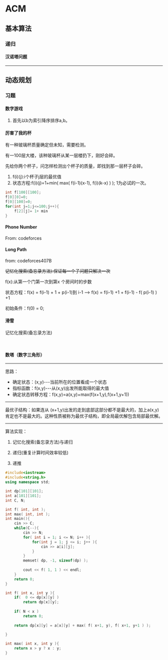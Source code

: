 # ACM

## 基本算法

### 递归

#### 汉诺塔问题

******



## 动态规划

### 习题

#### 数字游戏

1. 首先以b为索引降序排序a,b。

#### 厉害了我的杯

有一种玻璃杯质量确定但未知，需要检测。

有一100层大楼，该种玻璃杯从某一层楼扔下，刚好会碎。

先给你两个杯子，问怎样检测出个杯子的质量，即找到那一层杯子会碎。

1. f(i)(j):i个杯子j层的最优值
2. 状态方程:f(i)(j)=1+min( max( f(i-1)(x-1), f(i)(k-x) ) ); 1为必试的一次。



```c++
int f[100][100];
f[0][0]=0;
f[0][100]=0;
for(int j=1;j<=100;j++){
	f[2][j]= 1+ min
}
```

#### Phone Number

From: codeforces

#### Long Path

from: codeforces407B

~~记忆化搜索(备忘录方法):保证每一个子问题只解决一次~~

f(x):从第一个门第一次到第x 个房间时的步数 

状态方程：f(x) = f(i-1) + 1 + p(i-1)到 i-1 --> f(x) = f(i-1) +1 + f(i-1) - f( p(i-1) ) +1

初始条件：f(0) = 0;

#### 滑雪

记忆化搜索(备忘录方法)

​	

#### 数塔（数字三角形）

******

思路：

* 确定状态：(x,y)---当前所在的位置看成一个状态
* 指标函数：f(x,y)---从(x,y)出发所能取得的最大值
* 确定状态转移方程：f(x,y)=a(x,y)+max(f(x+1,y),f(x+1,y+1))

******

最优子结构：如果连从 (x+1,y)出发的走到底部这部分都不是最大的，加上a(x,y)肯定也不是最大的。这种性质被称为最优子结构，即全局最优解包含局部最优解。

******

算法实现：

1. 记忆化搜索(备忘录方法)与递归

2. 递归(重复计算时间效率较低)

3. 递推

```c++
#include<iostream>
#include<string.h>
using namespace std;

int dp[101][101];
int a[101][101];
int C, N;

int f( int, int );
int max( int, int );
int main(){
	cin >> C;
	while(C--){
		cin >> N;
		for( int i = 1; i <= N; i++ ){
			for(int j = 1; j <= i; j++ ){
				cin >> a[i][j];
			}
		}	
		memset( dp, -1, sizeof(dp) );
		
		cout << f( 1, 1 ) << endl;	
	}
	return 0;
} 

int f( int x, int y ){
	if(  0 <= dp[x][y] )
		return dp[x][y];
	
	if( N < x )
		return 0;
		
	return dp[x][y] = a[x][y] + max( f( x+1, y), f( x+1, y+1 ) );
	
}

int max( int x, int y ){
	return x > y ? x : y;
}
```

